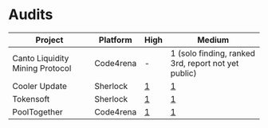 # Audits

| Project | Platform | High | Medium |
| --- | --- | --- | --- |
| Canto Liquidity Mining Protocol | Code4rena | - | 1 (solo finding, ranked 3rd, report not yet public) | 
| Cooler Update | Sherlock | [1](https://github.com/sherlock-audit/2023-08-cooler-judging/issues/218) | [1](https://github.com/sherlock-audit/2023-08-cooler-judging/issues/235) |
| Tokensoft | Sherlock | [1](https://github.com/sherlock-audit/2023-06-tokensoft-judging/issues/192) | [1](https://github.com/sherlock-audit/2023-06-tokensoft-judging/issues/166) |
| PoolTogether | Code4rena | [1](https://github.com/code-423n4/2023-07-pooltogether-findings/issues/329) | [1](https://github.com/code-423n4/2023-07-pooltogether-findings/issues/458)|
